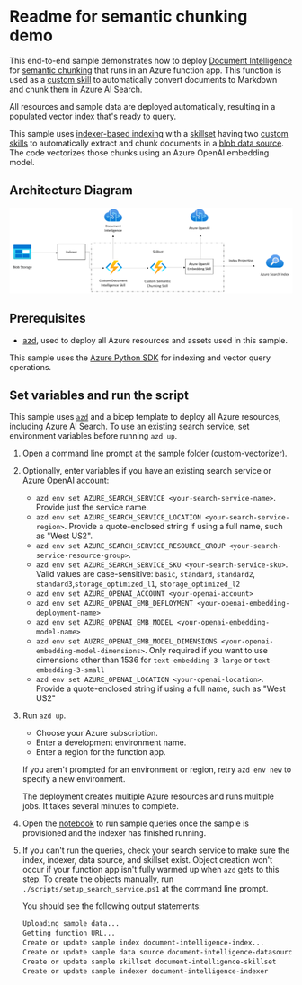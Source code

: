 # Readme for semantic chunking demo

This end-to-end sample demonstrates how to deploy [Document Intelligence](https://learn.microsoft.com/en-us/azure/ai-services/document-intelligence/overview?view=doc-intel-4.0.0) for [semantic chunking](https://learn.microsoft.com/en-us/azure/ai-services/document-intelligence/concept-retrieval-augmented-generation?view=doc-intel-4.0.0) that runs in an Azure function app. This function is used as a [custom skill](https://learn.microsoft.com/en-us/azure/search/cognitive-search-custom-skill-web-api) to automatically convert documents to Markdown and chunk them in Azure AI Search.

All resources and sample data are deployed automatically, resulting in a populated vector index that's ready to query.

This sample uses [indexer-based indexing](https://learn.microsoft.com/azure/search/search-howto-create-indexers) with a [skillset](https://learn.microsoft.com/azure/search/cognitive-search-defining-skillset) having two [custom skills](https://learn.microsoft.com/en-us/azure/search/cognitive-search-custom-skill-web-api) to automatically extract and chunk documents in a [blob data source](https://learn.microsoft.com/azure/search/search-howto-indexing-azure-blob-storage). The code vectorizes those chunks using an Azure OpenAI embedding model.

## Architecture Diagram

![Picture](./media/docintelcustom.png)

## Prerequisites

+ [azd](https://learn.microsoft.com/azure/developer/azure-developer-cli/install-azd), used to deploy all Azure resources and assets used in this sample.

This sample uses the [Azure Python SDK](https://learn.microsoft.com/en-us/python/api/azure-search-documents/?view=azure-python-preview) for indexing and vector query operations.

## Set variables and run the script

This sample uses [`azd`](https://learn.microsoft.com/azure/developer/azure-developer-cli/) and a bicep template to deploy all Azure resources, including Azure AI Search. To use an existing search service, set environment variables before running `azd up`.

1. Open a command line prompt at the sample folder (custom-vectorizer).

1. Optionally, enter variables if you have an existing search service or Azure OpenAI account:

   + `azd env set AZURE_SEARCH_SERVICE <your-search-service-name>`. Provide just the service name.
   + `azd env set AZURE_SEARCH_SERVICE_LOCATION <your-search-service-region>`. Provide a quote-enclosed string if using a full name, such as "West US2".
   + `azd env set AZURE_SEARCH_SERVICE_RESOURCE_GROUP <your-search-service-resource-group>`. 
   + `azd env set AZURE_SEARCH_SERVICE_SKU <your-search-service-sku>`. Valid values are case-sensitive: `basic`, `standard`, `standard2`, `standard3`,`storage_optimized_l1`, `storage_optimized_l2`
   + `azd env set AZURE_OPENAI_ACCOUNT <your-openai-account>`
   + `azd env set AZURE_OPENAI_EMB_DEPLOYMENT <your-openai-embedding-deployment-name>`
   + `azd env set AZURE_OPENAI_EMB_MODEL <your-openai-embedding-model-name>`
   + `azd env set AUZRE_OPENAI_EMB_MODEL_DIMENSIONS <your-openai-embedding-model-dimensions>`. Only required if you want to use dimensions other than 1536 for `text-embedding-3-large` or `text-embedding-3-small`
   + `azd env set AZURE_OPENAI_LOCATION <your-openai-location>`. Provide a quote-enclosed string if using a full name, such as "West US2"

1. Run `azd up`.

   + Choose your Azure subscription.
   + Enter a development environment name.
   + Enter a region for the function app. 

   If you aren't prompted for an environment or region, retry `azd env new` to specify a new environment.

   The deployment creates multiple Azure resources and runs multiple jobs. It takes several minutes to complete. 

1. Open the [notebook](./document-intelligence-custom-skill.ipynb) to run sample queries once the sample is provisioned and the indexer has finished running.

1. If you can't run the queries, check your search service to make sure the index, indexer, data source, and skillset exist. Object creation won't occur if your function app isn't fully warmed up when `azd` gets to this step. To create the objects manually, run  `./scripts/setup_search_service.ps1` at the command line prompt.

   You should see the following output statements:

   ```bash
   Uploading sample data...
   Getting function URL...
   Create or update sample index document-intelligence-index...
   Create or update sample data source document-intelligence-datasource...
   Create or update sample skillset document-intelligence-skillset
   Create or update sample indexer document-intelligence-indexer
   ```
